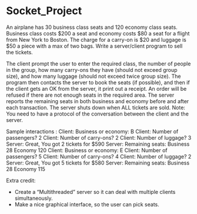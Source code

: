 # Socket_Project

An airplane has 30 business class seats and 120 economy class seats. Business class costs $200 a seat
and economy costs $80 a seat for a flight from New York to Boston. The charge for a carry-on is $20
and luggage is $50 a piece with a max of two bags.
Write a server/client program to sell the tickets.

The client prompt the user to enter the required class, the number of people in the group, how
many carry-ons they have (should not exceed group size), and how many luggage (should not
exceed twice group size). The program then contacts the server to book the seats (if possible), and
then if the client gets an OK from the server, it print out a receipt. An order will be refused if there
are not enough seats in the required area. The server reports the remaining seats in both business
and economy before and after each transaction. The server shuts down when ALL tickets are sold.
Note: You need to have a protocol of the conversation between the client and the server.

Sample interactions :
Client: Business or economy: B
Client: Number of passengers? 2
Client: Number of carry-ons? 2
Client: Number of luggage? 3
Server: Great, You got 2 tickets for $590
Server: Remaining seats: Business 28 Economy 120
Client: Business or economy: E
Client: Number of passengers? 5
Client: Number of carry-ons? 4
Client: Number of luggage? 2
Server: Great, You got 5 tickets for $580
Server: Remaining seats: Business 28 Economy 115

Extra credit:
- Create a “Multithreaded” server so it can deal with multiple clients simultaneously.
- Make a nice graphical interface, so the user can pick seats.
